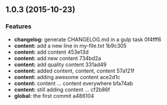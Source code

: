 <a name="1.0.3"></a>
## 1.0.3 (2015-10-23)


### Features

* **changelog:** generate CHANGELOG.md in a gulp task 0f4fff6
* **content:** add a new line in my-file.txt 1b9c305
* **content:** add content 453e13d
* **content:** add new content 734bd2a
* **content:** add quality content 331ad49
* **content:** added content, content, content 57a121f
* **content:** adding awesome content ace2d1c
* **content:** content ... content everywhere bfa74ab
* **content:** still adding content ... cf2b86f
* **global:** the first commit a486104



